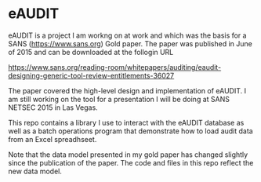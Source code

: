# eAUDIT
eAUDIT is a project I am workng on at work and which was the basis for a SANS (https://www.sans.org) Gold paper. The paper was published in June of 2015 and can be downloaded at the follogin URL

https://www.sans.org/reading-room/whitepapers/auditing/eaudit-designing-generic-tool-review-entitlements-36027

The paper covered the high-level design and implementation of eAUDIT. I am still working on the tool for a presentation I will be doing at SANS NETSEC 2015 in Las Vegas. 

This repo contains a library I use to interact with the eAUDIT database as well as a batch operations program that demonstrate how to load audit data from an Excel spreadhseet.

Note that the data model presented in my gold paper has changed slightly since the publication of the paper. The code and files in this repo reflect the new data model.


